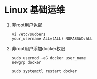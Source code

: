 # Linux 基础运维

1. 非root用户免密

   ```shell
   vi /etc/sudoers
   your_username ALL=(ALL) NOPASSWD:ALL
   ```

   

2. 非root用户添加docker权限

   ```shell
   sudo usermod -aG docker user_name
   newgrp docker
   
   sudo systemctl restart docker
   ```

   